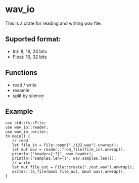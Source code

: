 # wav_io 

This is a crate for reading and writing wav file.

## Suported format:

- Int:  8, 16, 24 bits
- Float: 16, 32 bits

## Functions

- read / write
- resamle
- split by silence

## Example

```
use std::fs::File;
use wav_io::reader;
use wav_io::writer;
fn main() {
   // read
   let file_in = File::open("./i32.wav").unwrap();
   let mut wav = reader::from_file(file_in).unwrap();
   println!("header={:?}", wav.header);
   println!("samples.len={}", wav.samples.len());
   // write
   let mut file_out = File::create("./out.wav").unwrap();
   writer::to_file(&mut file_out, &mut wav).unwrap();   
}
```
